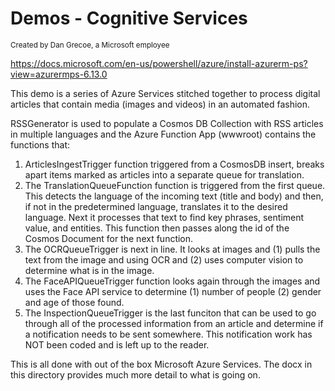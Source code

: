 # Demos - Cognitive Services
<sup>Created by Dan Grecoe, a Microsoft employee</sup>

https://docs.microsoft.com/en-us/powershell/azure/install-azurerm-ps?view=azurermps-6.13.0

This demo is a series of Azure Services stitched together to process digital articles that contain media (images and videos) in an automated fashion.

RSSGenerator is used to populate a Cosmos DB Collection with RSS articles in multiple languages and the Azure Function App (wwwroot) contains the functions that:

1. ArticlesIngestTrigger function triggered from a CosmosDB insert, breaks apart items marked as articles into a separate queue for translation.
2. The TranslationQueueFunction function is triggered from the first queue. This detects the language of the incoming text (title and body) and then, if not in the predetermined language, translates it to the desired language. Next it processes that text to find key phrases, sentiment value, and entities. This function then passes along the id of the Cosmos Document for the next function.
3. The OCRQueueTrigger is next in line. It looks at images and (1) pulls the text from the image and using OCR and (2) uses computer vision to determine what is in the image.
4. The FaceAPIQueueTrigger function looks again through the images and uses the Face API service to determine (1) number of people (2) gender and age of those found.
5. The InspectionQueueTrigger is the last funciton that can be used to go through all of the processed information from an article and determine if a notification needs to be sent somewhere. This notification work has NOT been coded and is left up to the reader.

This is all done with out of the box Microsoft Azure Services. The docx in this directory provides much more detail to what is going on.
